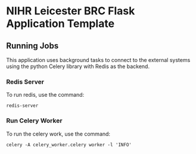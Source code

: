 # NIHR Leicester BRC Flask Application Template

## Running Jobs

This application uses background tasks to connect to the external
systems using the python Celery library with Redis as the backend.

### Redis Server

To run redis, use the command:

```
redis-server
```

### Run Celery Worker

To run the celery work, use the command:

```
celery -A celery_worker.celery worker -l 'INFO'
```
